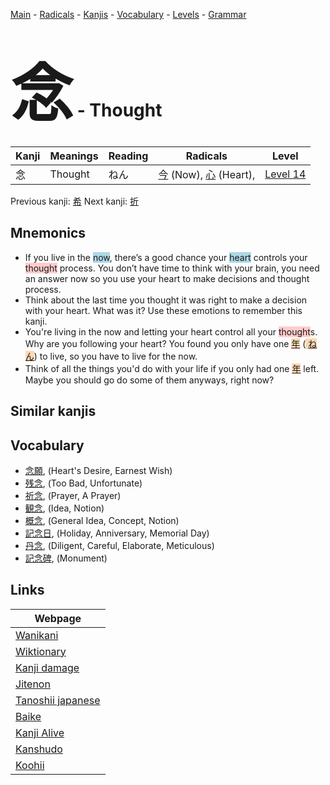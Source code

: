 <style> bigfont {font-size: 100px}</style>
[Main](../README.md) -
[Radicals](../radicals.md) -
[Kanjis](../kanjis.md) -
[Vocabulary](../vocabulary.md) -
[Levels](../levels.md) -
[Grammar](../grammar.md)
# <bigfont> 念</bigfont> - Thought 

| Kanji | Meanings | Reading | Radicals | Level |
| --- | --- | --- | --- | --- |
| 念 | Thought | ねん | [今](../radicals/今.md) (Now), [心](../radicals/心.md) (Heart),  | [Level 14](../levels/wk_level14.md) |

Previous kanji: [希](希.md) Next kanji: [折](折.md) 

## Mnemonics
 * If you live in the <span style="background-color:#ADD8E6"> now</span>, there’s a good chance your <span style="background-color:#ADD8E6"> heart</span> controls your <span style="background-color:#ffcccb"> thought</span> process. You don’t have time to think with your brain, you need an answer now so you use your heart to make decisions and thought process.
* Think about the last time you thought it was right to make a decision with your heart. What was it? Use these emotions to remember this kanji.
* You're living in the now and letting your heart control all your <span style="background-color:#ffcccb"> thought</span>s. Why are you following your heart? You found you only have one <span style="background-color:#ffcccb"> <span style="background-color:#fed8b1"> [年](https://jisho.org/search/年)</span></span> (<span style="background-color:#fed8b1"> [ねん](https://jisho.org/search/ねん)</span>) to live, so you have to live for the now.
* Think of all the things you'd do with your life if you only had one <span style="background-color:#fed8b1"> [年](https://jisho.org/search/年)</span> left. Maybe you should go do some of them anyways, right now?


## Similar kanjis
 


## Vocabulary
 * [念願](../vocabulary/念.md), (Heart's Desire, Earnest Wish)
* [残念](../vocabulary/念.md), (Too Bad, Unfortunate)
* [祈念](../vocabulary/念.md), (Prayer, A Prayer)
* [観念](../vocabulary/念.md), (Idea, Notion)
* [概念](../vocabulary/念.md), (General Idea, Concept, Notion)
* [記念日](../vocabulary/念.md), (Holiday, Anniversary, Memorial Day)
* [丹念](../vocabulary/念.md), (Diligent, Careful, Elaborate, Meticulous)
* [記念碑](../vocabulary/念.md), (Monument)



## Links 

| Webpage |
| --- |
| [Wanikani          ](https://www.wanikani.com/kanji/念) |
| [Wiktionary        ](https://en.wiktionary.org/wiki/念) |
| [Kanji damage      ](http://www.kanjidamage.com/kanji/search?utf8=✓&q=念) |
| [Jitenon           ](https://jitenon.com/kanji/念) |
| [Tanoshii japanese ](https://www.tanoshiijapanese.com/dictionary/kanji.cfm?k=念) |
| [Baike             ](https://baike.baidu.com/item/念) |
| [Kanji Alive       ](https://app.kanjialive.com/念) |
| [Kanshudo          ](https://www.kanshudo.com/searchmn?q=念) |
| [Koohii            ](https://kanji.koohii.com/study/kanji/念) |
